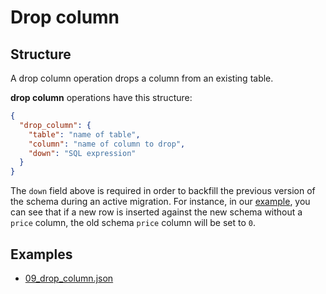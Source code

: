 # Drop column

## Structure

A drop column operation drops a column from an existing table.

**drop column** operations have this structure:

```json
{
  "drop_column": {
    "table": "name of table",
    "column": "name of column to drop",
    "down": "SQL expression"
  }
}
```

The `down` field above is required in order to backfill the previous version of the schema during an active migration. For instance, in our [example](../../examples/09_drop_column.json), you can see that if a new row is inserted against the new schema without a `price` column, the old schema `price` column will be set to `0`.

## Examples

- [09_drop_column.json](../../examples/09_drop_column.json)
